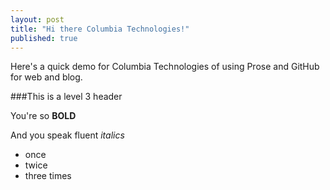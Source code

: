 ```yaml
---
layout: post
title: "Hi there Columbia Technologies!"
published: true
---
```


Here's a quick demo for Columbia Technologies of using Prose and GitHub for web and blog.

###This is a level 3 header

You're so **BOLD**

And you speak fluent _italics_

- once
- twice
- three times






